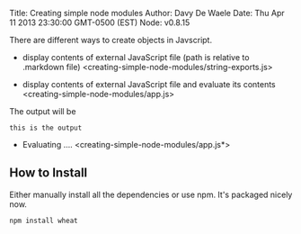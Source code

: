Title: Creating simple node modules
Author: Davy De Waele
Date: Thu Apr 11 2013 23:30:00 GMT-0500 (EST)
Node: v0.8.15


There are different ways to create objects in Javscript.

* display contents of external JavaScript file (path is relative to .markdown file)
<creating-simple-node-modules/string-exports.js>

* display contents of external JavaScript file and evaluate its contents
<creating-simple-node-modules/app.js>

The output will be 
	
	this is the output

* Evaluating ....
<creating-simple-node-modules/app.js*>


## How to Install

Either manually install all the dependencies or use npm.  It's packaged nicely now.

    npm install wheat
